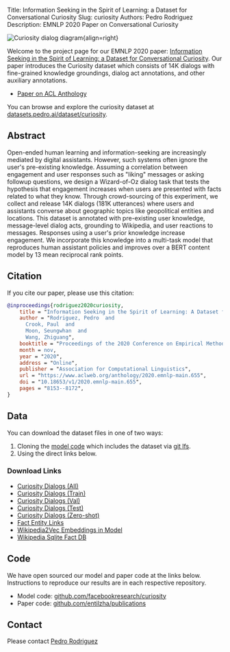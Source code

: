 Title: Information Seeking in the Spirit of Learning: a Dataset for Conversational Curiosity
Slug: curiosity
Authors: Pedro Rodriguez
Description: EMNLP 2020 Paper on Conversational Curiosity

![Curiosity dialog diagram](/static/images/curiosity-dialog.png){align=right}

Welcome to the project page for our EMNLP 2020 paper: [Information Seeking in the Spirit of Learning: a Dataset for Conversational Curiosity](/static/publications/2020_emnlp_curiosity.paper.pdf).
Our paper introduces the Curiosity dataset which consists of 14K dialogs with fine-grained knowledge groundings, dialog act annotations, and other auxiliary annotations.

* [Paper on ACL Anthology](https://www.aclweb.org/anthology/2020.emnlp-main.655)

You can browse and explore the curiosity dataset at [datasets.pedro.ai/dataset/curiosity](https://datasets.pedro.ai/dataset/curiosity).


## Abstract

Open-ended human learning and information-seeking are increasingly mediated by digital assistants. However, such systems often ignore the user's pre-existing knowledge.
Assuming a correlation between engagement and user responses such as "liking" messages or asking followup questions, we design a Wizard-of-Oz dialog task that tests the hypothesis that engagement increases when users are presented with facts related to what they know.
Through crowd-sourcing of this experiment, we collect and release 14K dialogs (181K utterances) where users and assistants converse about geographic topics like geopolitical entities and locations. This dataset is annotated with pre-existing user knowledge, message-level dialog acts, grounding to Wikipedia, and user reactions to messages. Responses using a user's prior knowledge increase engagement. We incorporate this knowledge into a multi-task model that reproduces human assistant policies and improves over a BERT content model by 13 mean reciprocal rank points.


## Citation

If you cite our paper, please use this citation:

```bib
@inproceedings{rodriguez2020curiosity,
    title = "Information Seeking in the Spirit of Learning: A Dataset for Conversational Curiosity",
    author = "Rodriguez, Pedro  and
      Crook, Paul  and
      Moon, Seungwhan  and
      Wang, Zhiguang",
    booktitle = "Proceedings of the 2020 Conference on Empirical Methods in Natural Language Processing (EMNLP)",
    month = nov,
    year = "2020",
    address = "Online",
    publisher = "Association for Computational Linguistics",
    url = "https://www.aclweb.org/anthology/2020.emnlp-main.655",
    doi = "10.18653/v1/2020.emnlp-main.655",
    pages = "8153--8172",
}
```

## Data

You can download the dataset files in one of two ways:

1. Cloning the [model code](https://github.com/facebookresearch/curiosity) which includes the dataset via [git lfs](https://git-lfs.github.com).
2. Using the direct links below.


### Download Links

* [Curiosity Dialogs (All)](https://obj.umiacs.umd.edu/curiosity/curiosity_dialogs.json)
* [Curiosity Dialogs (Train)](https://obj.umiacs.umd.edu/curiosity/curiosity_dialogs.train.json)
* [Curiosity Dialogs (Val)](https://obj.umiacs.umd.edu/curiosity/curiosity_dialogs.val.json)
* [Curiosity Dialogs (Test)](https://obj.umiacs.umd.edu/curiosity/curiosity_dialogs.test.json)
* [Curiosity Dialogs (Zero-shot)](https://obj.umiacs.umd.edu/curiosity/curiosity_dialogs.test_zero.json)
* [Fact Entity Links](https://obj.umiacs.umd.edu/curiosity/fact_db_links.json)
* [Wikipedia2Vec Embeddings in Model](https://obj.umiacs.umd.edu/curiosity/wiki2vec_entity_100d.txt)
* [Wikipedia Sqlite Fact DB](https://obj.umiacs.umd.edu/curiosity/wiki_sql.sqlite.db)


## Code

We have open sourced our model and paper code at the links below.
Instructions to reproduce our results are in each respective repository.

* Model code: [github.com/facebookresearch/curiosity](https://github.com/facebookresearch/curiosity/)
* Paper code: [github.com/entilzha/publications](https://github.com/entilzha/publications)

## Contact

Please contact <a target="_blank" href="https://mailhide.io/e/wbfjM">Pedro Rodriguez</a>
